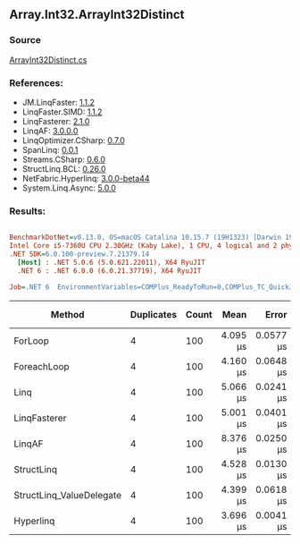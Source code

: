 ﻿## Array.Int32.ArrayInt32Distinct

### Source
[ArrayInt32Distinct.cs](../LinqBenchmarks/Array/Int32/ArrayInt32Distinct.cs)

### References:
- JM.LinqFaster: [1.1.2](https://www.nuget.org/packages/JM.LinqFaster/1.1.2)
- LinqFaster.SIMD: [1.1.2](https://www.nuget.org/packages/LinqFaster.SIMD/1.0.3)
- LinqFasterer: [2.1.0](https://www.nuget.org/packages/LinqFasterer/2.1.0)
- LinqAF: [3.0.0.0](https://www.nuget.org/packages/LinqAF/3.0.0.0)
- LinqOptimizer.CSharp: [0.7.0](https://www.nuget.org/packages/LinqOptimizer.CSharp/0.7.0)
- SpanLinq: [0.0.1](https://www.nuget.org/packages/SpanLinq/0.0.1)
- Streams.CSharp: [0.6.0](https://www.nuget.org/packages/Streams.CSharp/0.6.0)
- StructLinq.BCL: [0.26.0](https://www.nuget.org/packages/StructLinq/0.26.0)
- NetFabric.Hyperlinq: [3.0.0-beta44](https://www.nuget.org/packages/NetFabric.Hyperlinq/3.0.0-beta44)
- System.Linq.Async: [5.0.0](https://www.nuget.org/packages/System.Linq.Async/5.0.0)

### Results:
``` ini

BenchmarkDotNet=v0.13.0, OS=macOS Catalina 10.15.7 (19H1323) [Darwin 19.6.0]
Intel Core i5-7360U CPU 2.30GHz (Kaby Lake), 1 CPU, 4 logical and 2 physical cores
.NET SDK=6.0.100-preview.7.21379.14
  [Host] : .NET 5.0.6 (5.0.621.22011), X64 RyuJIT
  .NET 6 : .NET 6.0.0 (6.0.21.37719), X64 RyuJIT

Job=.NET 6  EnvironmentVariables=COMPlus_ReadyToRun=0,COMPlus_TC_QuickJitForLoops=1,COMPlus_TieredPGO=1  Runtime=.NET 6.0  

```
|                   Method | Duplicates | Count |     Mean |     Error |    StdDev |        Ratio | RatioSD |  Gen 0 | Gen 1 | Gen 2 | Allocated |
|------------------------- |----------- |------ |---------:|----------:|----------:|-------------:|--------:|-------:|------:|------:|----------:|
|                  ForLoop |          4 |   100 | 4.095 μs | 0.0577 μs | 0.0540 μs |     baseline |         | 2.8687 |     - |     - |   6,000 B |
|              ForeachLoop |          4 |   100 | 4.160 μs | 0.0648 μs | 0.0606 μs | 1.02x slower |   0.02x | 2.8687 |     - |     - |   6,000 B |
|                     Linq |          4 |   100 | 5.066 μs | 0.0241 μs | 0.0225 μs | 1.24x slower |   0.02x | 2.8610 |     - |     - |   5,992 B |
|             LinqFasterer |          4 |   100 | 5.001 μs | 0.0401 μs | 0.0375 μs | 1.22x slower |   0.01x | 4.4250 |     - |     - |   9,272 B |
|                   LinqAF |          4 |   100 | 8.376 μs | 0.0250 μs | 0.0221 μs | 2.05x slower |   0.03x | 5.9204 |     - |     - |  12,400 B |
|               StructLinq |          4 |   100 | 4.528 μs | 0.0130 μs | 0.0116 μs | 1.11x slower |   0.01x | 0.0153 |     - |     - |      32 B |
| StructLinq_ValueDelegate |          4 |   100 | 4.399 μs | 0.0618 μs | 0.0548 μs | 1.07x slower |   0.02x |      - |     - |     - |         - |
|                Hyperlinq |          4 |   100 | 3.696 μs | 0.0041 μs | 0.0038 μs | 1.11x faster |   0.01x |      - |     - |     - |         - |
